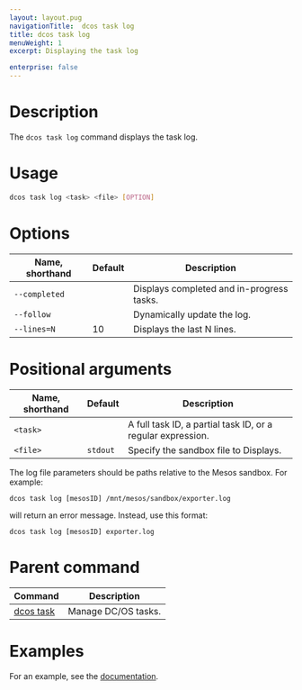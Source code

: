 ```yaml
---
layout: layout.pug
navigationTitle:  dcos task log
title: dcos task log
menuWeight: 1
excerpt: Displaying the task log

enterprise: false
---
```



# Description
The `dcos task log` command displays the task log.

# Usage

```bash
dcos task log <task> <file> [OPTION]
```

# Options

| Name, shorthand | Default | Description |
|---------|-------------|-------------|
| `--completed`   |             | Displays completed and in-progress tasks. |
| `--follow`   |             |  Dynamically update the log. |
| `--lines=N`   |     10      |  Displays the last N lines. |

# Positional arguments

| Name, shorthand | Default | Description |
|---------|-------------|-------------|
| `<task>`   |             |  A full task ID, a partial task ID, or a regular expression. |
| `<file>`   |  `stdout`  |  Specify the sandbox file to Displays. |

The log file parameters should be paths relative to the Mesos sandbox. For example:
```
dcos task log [mesosID] /mnt/mesos/sandbox/exporter.log
```
will return an error message. Instead, use this format:

```
dcos task log [mesosID] exporter.log
```

# Parent command

| Command | Description |
|---------|-------------|
| [dcos task](/1.13/cli/command-reference/dcos-task/)   | Manage DC/OS tasks. |

# Examples

For an example, see the [documentation](/1.13/monitoring/logging/).

